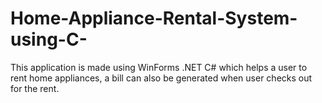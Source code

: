# Home-Appliance-Rental-System-using-C-
This application is made using WinForms .NET C# which helps a user to rent home appliances, a bill can also be generated when user checks out for the rent.
